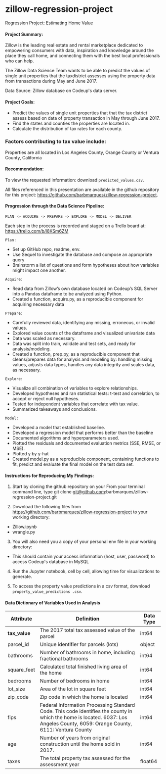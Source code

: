 # zillow-regression-project
Regression Project: Estimating Home Value


#### Project Summary:

Zillow is the leading real estate and rental marketplace dedicated to empowering consumers with data, inspiration and knowledge around the place they call home, and connecting them with the best local professionals who can help. 

The Zillow Data Science Team wants to be able to predict the values of single unit properties that the taxdistrict assesses using the property data from transactions during May and June 2017. 

Data Source: Zillow database on Codeup's data server. 

#### Project Goals:
- Predict the values of single unit properties that that the tax district assess based on data of property transaction in May through June 2017. 
- Find the states and counties the properties are located in.
- Calculate the distribution of tax rates for each county. 


### Factors contributing to tax value include:

Properties are all located in Los Angeles County, Orange County or Ventura County, California


#### Recommendation:


To view the requested information: download ```predicted_values.csv```. 

All files referenced in this presentation are available in the github repository for this project:   https://github.com/barbmarques/zillow-regression-project.


#### Progression through the Data Science Pipeline: 
``` PLAN -> ACQUIRE -> PREPARE -> EXPLORE -> MODEL -> DELIVER ```

Each step in the process is recorded and staged on a Trello board at: https://trello.com/b/l8KSm6ZM

```Plan:```
- Set up GitHub repo, readme, env.
- Use Sequel to investigate the database and compose an appropriate query
- Brainstorm a list of questions and form hypotheses about how variables might impact one another. 

```Acquire:```
- Read data from Zillow’s own database located on Codeup’s SQL Server into a Pandas dataframe to be analyzed using Python.
- Created a function, acquire.py, as a reproducible component for acquiring necessary data

```Prepare:```
- Carefully reviewed data, identifying any missing, erroneous, or invalid values. 
- Explored value counts of the dataframe and visualized univariate data 
- Data was scaled as necessary.
- Data was split into train, validate and test sets, and ready for analysis/modeling.
- Created a function, prep.py, as a reproducible component that cleans/prepares data for analysis and modeling by: handling missing values, adjusts data types, handles any data integrity and scales data, as necessary.

```Explore:```
- Visualize all combination of variables to explore relationships.
- Developed hypotheses and ran statistical tests: t-test and correlation, to accept or reject null hypotheses.
- Tested for independent variables that correlate with tax value.
- Summarized takeaways and conclusions.

```Model:``` 
- Developed a model that established baseline.
- Developed a regression model that performs better than the baseline
- Documented algorithms and hyperparameters used.
- Plotted the residuals and documented evaluation metrics (SSE, RMSE, or MSE).
- Plotted y by y-hat
- Created model.py as a reproducible component, containing functions to fit, predict and evaluate the final model on the test data set. 


#### Instructions for Reproducing My Findings:

1.  Start by cloning the github repository on your From your terminal command line, type git clone git@github.com:barbmarques/zillow-regression-project.git

2.  Download the following files from https://github.com/barbmarques/zillow-regression-project to your working directory:  
 - Zillow.ipynb
 - wrangle.py
 
 

3.  You will also need you a copy of your personal env file in your working directory:
 - This should contain your access information (host, user, password) to access Codeup's database in MySQL

4. Run the Jupyter notebook, cell by cell, allowing time for visualizations to generate.

4. To access the property value predictions in a csv format, download ```property_value_predictions
.csv```. 


#### Data Dictionary of Variables Used in Analysis

| Attribute | Definition | Data Type |
| ----- | ----- | ----- |
| **tax_value**| The 2017 total tax assessed value of the parcel | int64 |
|parcel_id| Unique identifier for parcels (lots) | object |
|bathrooms| Number of bathrooms in home, including fractional bathrooms | int64 |
|square_feet|Calculated total finished living area of the home| int64|
|bedrooms|Number of bedrooms in home| int64 |
|lot_size|Area of the lot in square feet| int64 |
|zip_code| Zip code in which the home is located| int64 |
|fips|Federal Information Processing Standard Code. This code identifies the county in which the home is located. 6037: Los Angeles County, 6059: Orange County, 6111: Ventura County|int64 |
|age|Number of years from original construction until the home sold in 2017.| int64 | 
|taxes|The total property tax assessed for the assessment year|float64|


